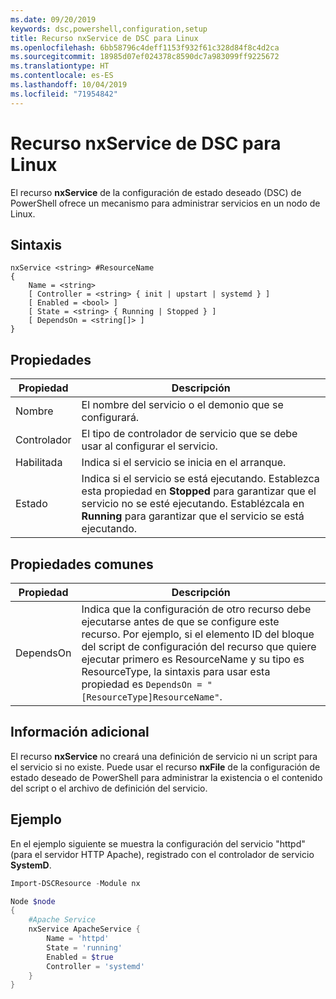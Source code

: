 ```yaml
---
ms.date: 09/20/2019
keywords: dsc,powershell,configuration,setup
title: Recurso nxService de DSC para Linux
ms.openlocfilehash: 6bb58796c4deff1153f932f61c328d84f8c4d2ca
ms.sourcegitcommit: 18985d07ef024378c8590dc7a983099ff9225672
ms.translationtype: HT
ms.contentlocale: es-ES
ms.lasthandoff: 10/04/2019
ms.locfileid: "71954842"
---
```

# <a name="dsc-for-linux-nxservice-resource"></a>Recurso nxService de DSC para Linux

El recurso **nxService** de la configuración de estado deseado (DSC) de PowerShell ofrece un mecanismo para administrar servicios en un nodo de Linux.

## <a name="syntax"></a>Sintaxis

```Syntax
nxService <string> #ResourceName
{
    Name = <string>
    [ Controller = <string> { init | upstart | systemd } ]
    [ Enabled = <bool> ]
    [ State = <string> { Running | Stopped } ]
    [ DependsOn = <string[]> ]
}
```

## <a name="properties"></a>Propiedades

|Propiedad |Descripción |
|---|---|
|Nombre |El nombre del servicio o el demonio que se configurará. |
|Controlador |El tipo de controlador de servicio que se debe usar al configurar el servicio. |
|Habilitada |Indica si el servicio se inicia en el arranque. |
|Estado |Indica si el servicio se está ejecutando. Establezca esta propiedad en **Stopped** para garantizar que el servicio no se esté ejecutando. Establézcala en **Running** para garantizar que el servicio se está ejecutando. |

## <a name="common-properties"></a>Propiedades comunes

|Propiedad |Descripción |
|---|---|
|DependsOn |Indica que la configuración de otro recurso debe ejecutarse antes de que se configure este recurso. Por ejemplo, si el elemento ID del bloque del script de configuración del recurso que quiere ejecutar primero es ResourceName y su tipo es ResourceType, la sintaxis para usar esta propiedad es `DependsOn = "[ResourceType]ResourceName"`. |

## <a name="additional-information"></a>Información adicional

El recurso **nxService** no creará una definición de servicio ni un script para el servicio si no existe. Puede usar el recurso **nxFile** de la configuración de estado deseado de PowerShell para administrar la existencia o el contenido del script o el archivo de definición del servicio.

## <a name="example"></a>Ejemplo

En el ejemplo siguiente se muestra la configuración del servicio "httpd" (para el servidor HTTP Apache), registrado con el controlador de servicio **SystemD**.

```powershell
Import-DSCResource -Module nx

Node $node
{
    #Apache Service
    nxService ApacheService {
        Name = 'httpd'
        State = 'running'
        Enabled = $true
        Controller = 'systemd'
    }
}
```